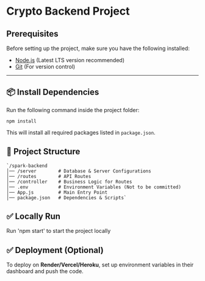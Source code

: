 # Crypto Backend Project 

## Prerequisites  
Before setting up the project, make sure you have the following installed:  
- [Node.js](https://nodejs.org/) (Latest LTS version recommended)  
- [Git](https://git-scm.com/) (For version control)  

---

## 📦 Install Dependencies

Run the following command inside the project folder:
```
npm install
```
This will install all required packages listed in `package.json`.


## 📜  Project Structure

```
`/spark-backend
│── /server        # Database & Server Configurations
│── /routes        # API Routes
│── /controller    # Business Logic for Routes
│── .env           # Environment Variables (Not to be committed)
│── App.js         # Main Entry Point
│── package.json   # Dependencies & Scripts` 
```
## ✅ Locally Run
Run 'npm start' to start the project locally

## ✅ Deployment (Optional)
To deploy on **Render/Vercel/Heroku**, set up environment variables in their dashboard and push the code.
